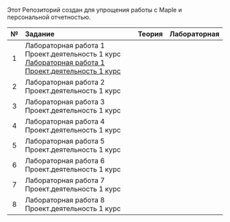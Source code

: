 
Этот Репозиторий создан для упрощения работы с Maple и персональной отчетностью.

|№| Задание | Теория | Лабораторная | 
|:--:|:----------|:----------:|:----------:|
|1| Лабораторная работа 1 Проект.деятельность 1 курс [Лабораторная работа 1 Проект.деятельность 1 курс](https://github.com/PavelLun1n/labaMaple/blob/main/%D0%97%D0%B0%D0%B4%D0%B0%D0%BD%D0%B8%D1%8F/%D0%9B%D0%90%D0%91%D0%9E%D0%A0%D0%90%D0%A2%D0%9E%D0%A0%D0%9D%D0%90%D0%AF%20%D0%A0%D0%90%D0%91%D0%9E%D0%A2%D0%90%201%20%D0%9F%D1%80%D0%BE%D0%B5%D0%BA%D1%82.%D0%B4%D0%B5%D1%8F%D1%82.%201%20%D0%BA%D1%83%D1%80%D1%81.doc)
|2| Лабораторная работа 2 Проект.деятельность 1 курс
|3| Лабораторная работа 3 Проект.деятельность 1 курс
|4| Лабораторная работа 4 Проект.деятельность 1 курс
|5| Лабораторная работа 5 Проект.деятельность 1 курс
|6| Лабораторная работа 6 Проект.деятельность 1 курс
|7| Лабораторная работа 7 Проект.деятельность 1 курс
|8| Лабораторная работа 8 Проект.деятельность 1 курс